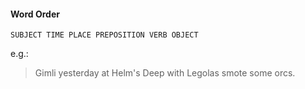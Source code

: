 #### Word Order

`SUBJECT TIME PLACE PREPOSITION VERB OBJECT`

e.g.:

> Gimli yesterday at Helm's Deep with Legolas smote some orcs.
